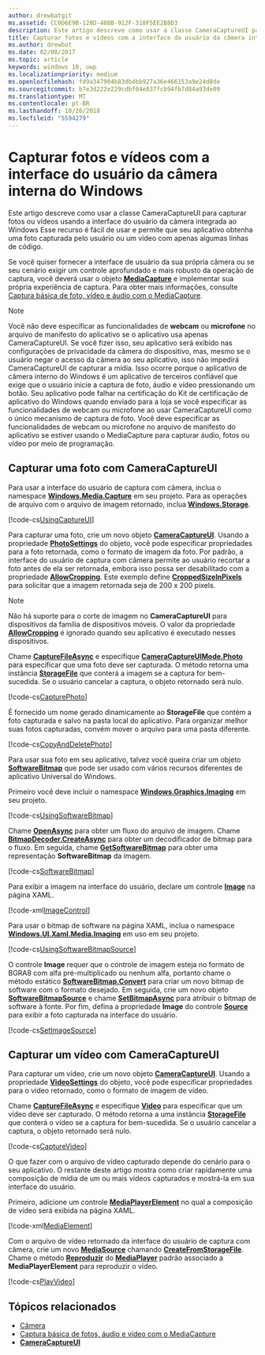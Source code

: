 ```yaml
---
author: drewbatgit
ms.assetid: CC0D6E9B-128D-488B-912F-318F5EE2B8D3
description: Este artigo descreve como usar a classe CameraCaptureUI para capturar fotos ou vídeos usando a interface do usuário da câmera integrada ao Windows
title: Capturar fotos e vídeos com a interface do usuário da câmera interna do Windows
ms.author: drewbat
ms.date: 02/08/2017
ms.topic: article
keywords: windows 10, uwp
ms.localizationpriority: medium
ms.openlocfilehash: fd9a347904b83db4bb927a36e466153a9e24d8de
ms.sourcegitcommit: b7e3d222e229cdbf04e837fcb94fb7d84a93de09
ms.translationtype: MT
ms.contentlocale: pt-BR
ms.lasthandoff: 10/26/2018
ms.locfileid: "5594279"
---
```

# <a name="capture-photos-and-video-with-windows-built-in-camera-ui"></a>Capturar fotos e vídeos com a interface do usuário da câmera interna do Windows



Este artigo descreve como usar a classe CameraCaptureUI para capturar fotos ou vídeos usando a interface do usuário da câmera integrada ao Windows Esse recurso é fácil de usar e permite que seu aplicativo obtenha uma foto capturada pelo usuário ou um vídeo com apenas algumas linhas de código.

Se você quiser fornecer a interface de usuário da sua própria câmera ou se seu cenário exigir um controle aprofundado e mais robusto da operação de captura, você deverá usar o objeto [**MediaCapture**](https://msdn.microsoft.com/library/windows/apps/br241124) e implementar sua própria experiência de captura. Para obter mais informações, consulte [Captura básica de foto, vídeo e áudio com o MediaCapture](basic-photo-video-and-audio-capture-with-MediaCapture.md).

> [!NOTE]
> Você não deve especificar as funcionalidades de **webcam** ou **microfone** no arquivo de manifesto do aplicativo se o aplicativo usa apenas CameraCaptureUI. Se você fizer isso, seu aplicativo será exibido nas configurações de privacidade da câmera do dispositivo, mas, mesmo se o usuário negar o acesso da câmera ao seu aplicativo, isso não impedirá CameraCaptureUI de capturar a mídia. Isso ocorre porque o aplicativo de câmera interno do Windows é um aplicativo de terceiros confiável que exige que o usuário inicie a captura de foto, áudio e vídeo pressionando um botão. Seu aplicativo pode falhar na certificação do Kit de certificação de aplicativo do Windows quando enviado para a loja se você especificar as funcionalidades de webcam ou microfone ao usar CameraCaptureUI como o único mecanismo de captura de foto.
> Você deve especificar as funcionalidades de webcam ou microfone no arquivo de manifesto do aplicativo se estiver usando o MediaCapture para capturar áudio, fotos ou vídeo por meio de programação.

## <a name="capture-a-photo-with-cameracaptureui"></a>Capturar uma foto com CameraCaptureUI

Para usar a interface do usuário de captura com câmera, inclua o namespace [**Windows.Media.Capture**](https://msdn.microsoft.com/library/windows/apps/br226738) em seu projeto. Para as operações de arquivo com o arquivo de imagem retornado, inclua [**Windows.Storage**](https://msdn.microsoft.com/library/windows/apps/br227346).

[!code-cs[UsingCaptureUI](./code/CameraCaptureUIWin10/cs/MainPage.xaml.cs#SnippetUsingCaptureUI)]

Para capturar uma foto, crie um novo objeto [**CameraCaptureUI**](https://msdn.microsoft.com/library/windows/apps/br241030). Usando a propriedade [**PhotoSettings**](https://msdn.microsoft.com/library/windows/apps/br241058) do objeto, você pode especificar propriedades para a foto retornada, como o formato de imagem da foto. Por padrão, a interface do usuário de captura com câmera permite ao usuário recortar a foto antes de ela ser retornada, embora isso possa ser desabilitado com a propriedade [**AllowCropping**](https://msdn.microsoft.com/library/windows/apps/br241042). Este exemplo define [**CroppedSizeInPixels**](https://msdn.microsoft.com/library/windows/apps/br241044) para solicitar que a imagem retornada seja de 200 x 200 pixels.

> [!NOTE]
> Não há suporte para o corte de imagem no **CameraCaptureUI** para dispositivos da família de dispositivos móveis. O valor da propriedade [**AllowCropping**](https://msdn.microsoft.com/library/windows/apps/br241042) é ignorado quando seu aplicativo é executado nesses dispositivos.

Chame [**CaptureFileAsync**](https://msdn.microsoft.com/library/windows/apps/br241057) e especifique [**CameraCaptureUIMode.Photo**](https://msdn.microsoft.com/library/windows/apps/br241040) para especificar que uma foto deve ser capturada. O método retorna uma instância [**StorageFile**](https://msdn.microsoft.com/library/windows/apps/br227171) que conterá a imagem se a captura for bem-sucedida. Se o usuário cancelar a captura, o objeto retornado será nulo.

[!code-cs[CapturePhoto](./code/CameraCaptureUIWin10/cs/MainPage.xaml.cs#SnippetCapturePhoto)]

É fornecido um nome gerado dinamicamente ao **StorageFile** que contém a foto capturada e salvo na pasta local do aplicativo. Para organizar melhor suas fotos capturadas, convém mover o arquivo para uma pasta diferente.

[!code-cs[CopyAndDeletePhoto](./code/CameraCaptureUIWin10/cs/MainPage.xaml.cs#SnippetCopyAndDeletePhoto)]

Para usar sua foto em seu aplicativo, talvez você queira criar um objeto [**SoftwareBitmap**](https://msdn.microsoft.com/library/windows/apps/dn887358) que pode ser usado com vários recursos diferentes de aplicativo Universal do Windows.

Primeiro você deve incluir o namespace [**Windows.Graphics.Imaging**](https://msdn.microsoft.com/library/windows/apps/br226400) em seu projeto.

[!code-cs[UsingSoftwareBitmap](./code/CameraCaptureUIWin10/cs/MainPage.xaml.cs#SnippetUsingSoftwareBitmap)]

Chame [**OpenAsync**](https://msdn.microsoft.com/library/windows/apps/br227116) para obter um fluxo do arquivo de imagem. Chame [**BitmapDecoder.CreateAsync**](https://msdn.microsoft.com/library/windows/apps/br226182) para obter um decodificador de bitmap para o fluxo. Em seguida, chame [**GetSoftwareBitmap**](https://msdn.microsoft.com/library/windows/apps/dn887332) para obter uma representação **SoftwareBitmap** da imagem.

[!code-cs[SoftwareBitmap](./code/CameraCaptureUIWin10/cs/MainPage.xaml.cs#SnippetSoftwareBitmap)]

Para exibir a imagem na interface do usuário, declare um controle [**Image**](https://msdn.microsoft.com/library/windows/apps/br242752) na página XAML.

[!code-xml[ImageControl](./code/CameraCaptureUIWin10/cs/MainPage.xaml#SnippetImageControl)]

Para usar o bitmap de software na página XAML, inclua o namespace [**Windows.UI.Xaml.Media.Imaging**](https://msdn.microsoft.com/library/windows/apps/br243258) em uso em seu projeto.

[!code-cs[UsingSoftwareBitmapSource](./code/CameraCaptureUIWin10/cs/MainPage.xaml.cs#SnippetUsingSoftwareBitmapSource)]

O controle **Image** requer que o controle de imagem esteja no formato de BGRA8 com alfa pré-multiplicado ou nenhum alfa, portanto chame o método estático [**SoftwareBitmap.Convert**](https://msdn.microsoft.com/library/windows/apps/dn887362) para criar um novo bitmap de software com o formato desejado. Em seguida, crie um novo objeto [**SoftwareBitmapSource**](https://msdn.microsoft.com/library/windows/apps/dn997854) e chame [**SetBitmapAsync**](https://msdn.microsoft.com/library/windows/apps/dn997856) para atribuir o bitmap de software à fonte. Por fim, defina a propriedade **Image** do controle [**Source**](https://msdn.microsoft.com/library/windows/apps/br242760) para exibir a foto capturada na interface do usuário.

[!code-cs[SetImageSource](./code/CameraCaptureUIWin10/cs/MainPage.xaml.cs#SnippetSetImageSource)]

## <a name="capture-a-video-with-cameracaptureui"></a>Capturar um vídeo com CameraCaptureUI

Para capturar um vídeo, crie um novo objeto [**CameraCaptureUI**](https://msdn.microsoft.com/library/windows/apps/br241030). Usando a propriedade [**VideoSettings**](https://msdn.microsoft.com/library/windows/apps/br241059) do objeto, você pode especificar propriedades para o vídeo retornado, como o formato de imagem de vídeo.

Chame [**CaptureFileAsync**](https://msdn.microsoft.com/library/windows/apps/br241057) e especifique [**Video**](https://msdn.microsoft.com/library/windows/apps/br241059) para especificar que um vídeo deve ser capturado. O método retorna a uma instância [**StorageFile**](https://msdn.microsoft.com/library/windows/apps/br227171) que conterá o vídeo se a captura for bem-sucedida. Se o usuário cancelar a captura, o objeto retornado será nulo.

[!code-cs[CaptureVideo](./code/CameraCaptureUIWin10/cs/MainPage.xaml.cs#SnippetCaptureVideo)]

O que fazer com o arquivo de vídeo capturado depende do cenário para o seu aplicativo. O restante deste artigo mostra como criar rapidamente uma composição de mídia de um ou mais vídeos capturados e mostrá-la em sua interface do usuário.

Primeiro, adicione um controle [**MediaPlayerElement**](https://docs.microsoft.com/uwp/api/Windows.UI.Xaml.Controls.MediaPlayerElement) no qual a composição de vídeo será exibida na página XAML.

[!code-xml[MediaElement](./code/CameraCaptureUIWin10/cs/MainPage.xaml#SnippetMediaElement)]


Com o arquivo de vídeo retornado da interface do usuário de captura com câmera, crie um novo [**MediaSource**](https://docs.microsoft.com/uwp/api/windows.media.core.mediasource) chamando **[CreateFromStorageFile](https://docs.microsoft.com/uwp/api/windows.media.core.mediasource.createfromstoragefile)**. Chame o método **[Reproduzir](https://docs.microsoft.com/uwp/api/windows.media.playback.mediaplayer.Play)** do **[MediaPlayer](https://docs.microsoft.com/uwp/api/windows.media.playback.mediaplayer)** padrão associado a **MediaPlayerElement** para reproduzir o vídeo.

[!code-cs[PlayVideo](./code/CameraCaptureUIWin10/cs/MainPage.xaml.cs#SnippetPlayVideo)]
 

## <a name="related-topics"></a>Tópicos relacionados

* [Câmera](camera.md)
* [Captura básica de fotos, áudio e vídeo com o MediaCapture](basic-photo-video-and-audio-capture-with-MediaCapture.md)
* [**CameraCaptureUI**](https://msdn.microsoft.com/library/windows/apps/br241030) 
 

 




